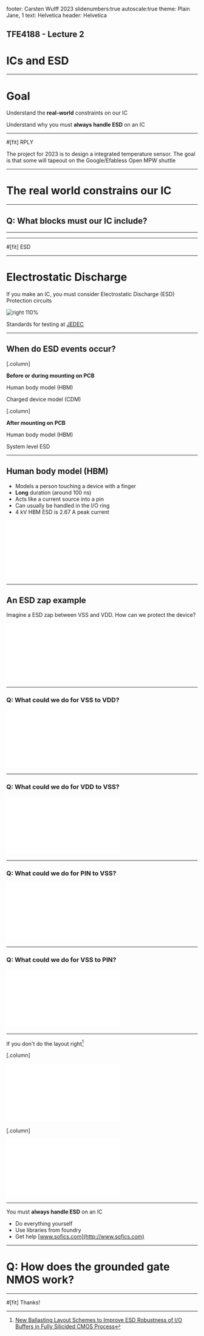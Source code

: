 footer: Carsten Wulff 2023
slidenumbers:true
autoscale:true
theme: Plain Jane, 1
text:  Helvetica
header:  Helvetica


<!--pan_title: ESD  -->

<!--pan_skip: -->

## TFE4188 - Lecture 2
# ICs and ESD

---

<!--pan_skip: -->

# Goal 

Understand the **real-world** constraints on our IC

Understand why you must **always handle ESD** on an IC

---

<!--pan_skip: -->

#[fit] RPLY

The project for 2023 is to design a integrated temperature sensor. The goal is that some will  tapeout on the Google/Efabless Open MPW shuttle

---

<!--pan_skip: -->

# The **real world** constrains our IC

---
<!--pan_skip: -->

## **Q:** What blocks must our IC include?

---

---
<!--pan_skip: -->

#[fit] ESD

---

# Electrostatic Discharge 

If you make an IC, you must consider Electrostatic Discharge (ESD) Protection circuits

<!--pan_doc: 

ESD events are tricky. They are short (ns), high current (Amps) and poorly modeled in the SPICE model. 
Most SPICE models will not model correctly what happens to an transistor during an ESD event.

But ESD design is a must, you have to think about ESD, otherwise your design will never work. 

Consider a certain ESD specification, for example 1 kV human body model, a requirement for an integrated circuit. 
By requirement I mean if the 1 kV is not met, then the project will be delayed until it is fixed. If it's not fixed, then the
project will be infinietly delayed, or in other words, cancelled.

Now imagine it's your responsibility to ensure it meets the 1 kV specification, what would you do? I would recommend you read one
of the few ESD books in existence, shown below, and rely on you understanding of PN-junctions.

-->

![right 110%](https://media.wiley.com/product_data/coverImage300/18/04714987/0471498718.jpg)

<!--pan_doc: 

The industry has agreed on some common test criteria for electrostatic discharge.

-->

Standards for testing at [JEDEC](https://www.jedec.org/category/technology-focus-area/esd-electrostatic-discharge-0)

---

## When do ESD events occur?

[.column]

__Before or during mounting on PCB__ 

Human body model (HBM)

Charged device model (CDM)

[.column]

__After mounting on PCB__

Human body model (HBM) 

System level ESD 

---
## Human body model (HBM)

- Models a person touching a device with a finger
- **Long** duration (around 100 ns)
- Acts like a current source into a pin
- Can usually be handled in the I/O ring
- 4 kV HBM ESD is 2.67 A peak current

![right fit](../media/esd_hbm_finger.pdf)

---
## An ESD zap example 

Imagine a ESD zap between VSS and VDD. How can we protect the device? 

![inline fit](../media/esd_hbm_model.pdf)

---


### **Q:** What could we do for VSS to VDD?

![inline fit](../media/esd_hbm.pdf)

---
### **Q:** What could we do for VDD to VSS?

![inline fit](../media/esd_hbm.pdf)

---
### **Q:** What could we do for PIN to VSS?

![inline fit](../media/esd_hbm.pdf)

---
### **Q:** What could we do for VSS to PIN?

![inline fit](../media/esd_hbm.pdf)



---

If you don't do the layout right[^3]

[.column]

![fit](../ip/esd_layout.pdf) 

[.column]

![fit ](../ip/esd_damage.pdf)


[^3]: [New Ballasting Layout Schemes to Improve ESD Robustness of I/O Buffers in Fully Silicided CMOS Process](https://ieeexplore.ieee.org/stamp/stamp.jsp?arnumber=5299049)

---

You must **always handle ESD** on an IC

- Do everything yourself
- Use libraries from foundry
- Get help [www.sofics.com](http://www.sofics.com)

---

# **Q:** How does the grounded gate NMOS work?

---


#[fit] Thanks!



